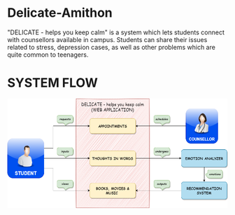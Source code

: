 # Delicate-Amithon

"DELICATE - helps you keep calm" is a system which lets students connect with counsellors available in campus. Students can share their issues related to stress, depression cases, as well as other problems which are quite common to teenagers.

# SYSTEM FLOW

<img height="250em" src="./static/assets/images/delicate.png" alt="stupiloid-coder"/>
